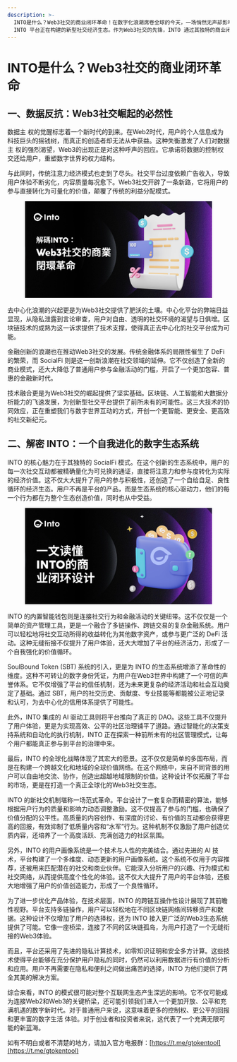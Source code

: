 ```yaml
---
description: >-
  INTO是什么？Web3社交的商业闭环革命！在数字化浪潮席卷全球的今天，一场悄然无声却影响深远的革命正在Web3领域上演。想象一下，你的每一次社交互动都能创造实际价值，你的数字身份真正属于你自己，而人工智能成为你忠实的社区管理助手。这不是遥不可及的未来图景，而是
  INTO 平台正在构建的新型社交经济生态。作为Web3社交的先锋，INTO 通过其独特的商业闭环设计，正将社交、金融与技术创新紧密融合，
---
```


# INTO是什么？Web3社交的商业闭环革命

## 一、数据反抗：Web3社交崛起的必然性

数据主 权的觉醒标志着一个新时代的到来。在Web2时代，用户的个人信息成为科技巨头的摇钱树，而真正的创造者却无法从中获益。这种失衡激发了人们对数据主 权的强烈渴望，Web3的出现正是对这种呼声的回应。它承诺将数据的控制权交还给用户，重塑数字世界的权力结构。

与此同时，传统注意力经济模式也走到了尽头。社交平台过度依赖广告收入，导致用户体验不断劣化，内容质量每况愈下。Web3社交开辟了一条新路，它将用户的参与直接转化为可量化的价值，颠覆了传统的利益分配模式。

<figure><img src="../.gitbook/assets/11 (48).png" alt=""><figcaption></figcaption></figure>

去中心化浪潮的兴起更是为Web3社交提供了肥沃的土壤。中心化平台的弊端日益显现，从隐私泄露到言论审查，用户对自由、透明的社交环境的渴望与日俱增。区块链技术的成熟为这一诉求提供了技术支撑，使得真正去中心化的社交平台成为可能。

金融创新的浪潮也在推动Web3社交的发展。传统金融体系的局限性催生了 DeFi 的繁荣，而 SocialFi 则是这一创新浪潮在社交领域的延伸。它不仅创造了全新的商业模式，还大大降低了普通用户参与金融活动的门槛，开启了一个更加包容、普惠的金融新时代。

技术融合更是为Web3社交的崛起提供了坚实基础。区块链、人工智能和大数据分析能力的飞速发展，为创新型社交平台提供了前所未有的可能性。这三大技术的协同效应，正在重塑我们与数字世界互动的方式，开创一个更智能、更安全、更高效的社交新纪元。

## 二、解密 INTO：一个自我进化的数字生态系统

INTO 的核心魅力在于其独特的 SocialFi 模式。在这个创新的生态系统中，用户的每一次社交互动都被精确量化为可兑换的通证，直接将注意力和参与度转化为实际的经济价值。这不仅大大提升了用户的参与积极性，还创造了一个自给自足、良性循环的经济生态。用户不再是平台的产品，而是生态系统的核心驱动力，他们的每一个行为都在为整个生态创造价值，同时也从中受益。

<figure><img src="../.gitbook/assets/22.png" alt=""><figcaption></figcaption></figure>

INTO 的内置智能钱包则是连接社交行为和金融活动的关键纽带。这不仅仅是一个简单的资产管理工具，更是一个融合了多链操作、跨链交易的复杂金融系统。用户可以轻松地将社交互动所得的收益转化为其他数字资产，或参与更广泛的 DeFi 活动。这种无缝衔接不仅提升了用户体验，还大大增加了平台的经济活力，形成了一个自我强化的价值循环。

SoulBound Token (SBT) 系统的引入，更是为 INTO 的生态系统增添了革命性的维度。这种不可转让的数字身份凭证，为用户在Web3世界中构建了一个可信的声誉体系。它不仅增强了平台的信任机制，还为未来更复杂的经济活动和社会互动奠定了基础。通过 SBT，用户的社交历史、贡献度、专业技能等都能被公正地记录和认可，为去中心化的信用体系提供了可能性。

此外，INTO 集成的 AI 驱动工具则将平台推向了真正的 DAO。这些工具不仅提升了用户体验，更是为实现高效、公平的社区治理铺平了道路。通过智能化的决策支持系统和自动化的执行机制，INTO 正在探索一种前所未有的社区管理模式，让每个用户都能真正参与到平台的治理中来。

最后，INTO 的全球化战略体现了其宏大的愿景。这不仅仅是简单的多国布局，而是在构建一个跨越文化和地域的全球价值网络。在这个网络中，来自不同背景的用户可以自由地交流、协作，创造出超越地域限制的价值。这种设计不仅拓展了平台的市场，更是在打造一个真正全球化的Web3社交生态。

INTO 的新社交机制堪称一场范式革命。平台设计了一套复杂而精密的算法，能够根据用户行为的质量和影响力动态调整激励。这不仅提高了参与的门槛，也确保了价值分配的公平性。高质量的内容创作、有深度的讨论、有价值的互动都会获得更高的回报，有效抑制了低质量内容和“水军”行为。这种机制不仅激励了用户创造优质内容，还培养了一个高度活跃、充满创造力的社区氛围。

另外，INTO 的用户画像系统是一个技术与人性的完美结合。通过先进的 AI 技术，平台构建了一个多维度、动态更新的用户画像系统。这个系统不仅用于内容推荐，还被用来匹配潜在的社交和商业伙伴。它能深入分析用户的兴趣、行为模式和社交网络，从而提供高度个性化的体验。这不仅大大提升了用户的平台体验，还极大地增强了用户的价值创造能力，形成了一个良性循环。

为了进一步优化产品体验，在技术层面，INTO 的跨链互操作性设计展现了其前瞻性视野。平台支持多链操作，用户可以轻松地在不同区块链网络间转移资产和数据。这种设计不仅增加了用户的选择权，还为 INTO 接入更广泛的Web3生态系统提供了可能。它像一座桥梁，连接了不同的区块链孤岛，为用户打造了一个无缝衔接的Web3体验。

而且，平台还采用了先进的隐私计算技术，如零知识证明和安全多方计算。这些技术使得平台能够在充分保护用户隐私的同时，仍然可以利用数据进行有价值的分析和应用。用户不再需要在隐私和便利之间做出痛苦的选择，INTO 为他们提供了两全其美的解决方案。

综合来看，INTO 的模式很可能对整个互联网生态产生深远的影响。它不仅可能成为连接Web2和Web3的关键桥梁，还可能引领我们进入一个更加开放、公平和充满机遇的数字新时代。对于普通用户来说，这意味着更多的控制权、更公平的回报和更丰富的数字生活 体验。对于创业者和投资者来说，这代表了一个充满无限可能的新蓝海。



如有不明白或者不清楚的地方，请加入官方电报群：[https://t.me/gtokentool](https://t.me/gtokentool)

